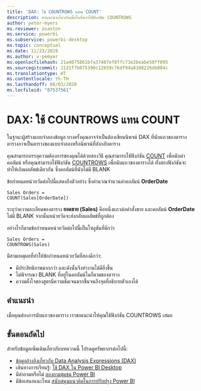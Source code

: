 ```yaml
---
title: 'DAX: ใช้ COUNTROWS แทน COUNT'
description: คำแนะนำเกี่ยวกับเมื่อใดที่ควรใช้ฟังก์ชัน COUNTROWS
author: peter-myers
ms.reviewer: asaxton
ms.service: powerbi
ms.subservice: powerbi-desktop
ms.topic: conceptual
ms.date: 11/23/2019
ms.author: v-pemyer
ms.openlocfilehash: 21a4075861bfa37407ef8ffc73e2beabe50ff095
ms.sourcegitcommit: 2131f7b075390c12659c76df94a8108226db084c
ms.translationtype: HT
ms.contentlocale: th-TH
ms.lasthandoff: 08/03/2020
ms.locfileid: "87537561"
---
```

# <a name="dax-use-countrows-instead-of-count"></a>DAX: ใช้ COUNTROWS แทน COUNT

ในฐานะผู้สร้างแบบจำลองข้อมูล บางครั้งคุณอาจจำเป็นต้องเขียนนิพจน์ DAX ที่นับแถวของตาราง ตารางอาจเป็นตารางของแบบจำลองหรือนิพจน์ที่ส่งกลับตาราง

คุณสามารถบรรลุความต้องการของคุณได้ด้วยสองวิธี คุณสามารถใช้ฟังก์ชัน [COUNT](/dax/count-function-dax) เพื่อนับค่าคอลัมน์ หรือคุณสามารถใช้ฟังก์ชัน [COUNTROWS](/dax/countrows-function-dax) เพื่อนับแถวของตารางได้ ทั้งสองฟังก์ชันจะทำให้เกิดผลลัพธ์เดียวกัน ซึ่งคอลัมน์ที่นับไม่มี BLANK

ข้อกำหนดหน่วยวัดต่อไปนี้แสดงถึงตัวอย่าง ซึ่งคำนวณจำนวนค่าคอลัมน์ **OrderDate**

```dax
Sales Orders =
COUNT(Sales[OrderDate])
```

ระบุว่าความละเอียดของตาราง **ยอดขาย (Sales)** คือหนึ่งแถวต่อคำสั่งขาย และคอลัมน์ **OrderDate** ไม่มี BLANK จากนั้นหน่วยวัดจะส่งกลับผลลัพธ์ที่ถูกต้อง

อย่างไรก็ตามข้อกำหนดหน่วยวัดต่อไปนี้เป็นโซลูชันที่ดีกว่า

```dax
Sales Orders =
COUNTROWS(Sales)
```

มีสามเหตุผลที่ทำให้ข้อกำหนดหน่วยวัดที่สองดีกว่า:

- มีประสิทธิภาพมากกว่า และดังนั้นจึงทำงานได้ดียิ่งขึ้น
- ไม่พิจารณา BLANK ที่อยู่ในคอลัมน์ใดก็ตามของตาราง
- ความตั้งใจของสูตรมีความชัดเจนมากขึ้นจนถึงจุดที่อธิบายตัวเองได้

## <a name="recommendation"></a>คำแนะนำ

เมื่อคุณต้องการนับแถวของตาราง เราขอแนะนำให้คุณใช้ฟังก์ชัน COUNTROWS เสมอ

## <a name="next-steps"></a>ขั้นตอนถัดไป

สำหรับข้อมูลเพิ่มเติมเกี่ยวกับบทความนี้ โปรดดูทรัพยากรต่อไปนี้:

- [ข้อมูลอ้างอิงเกี่ยวกับ Data Analysis Expressions (DAX)](/dax/)
- เส้นทางการเรียนรู้: [ใช้ DAX ใน Power BI Desktop](https://docs.microsoft.com/learn/paths/dax-power-bi/)
- มีคำถามหรือไม่ [ลองถามชุมชน Power BI](https://community.powerbi.com/)
- มีข้อเสนอแนะไหม [สนับสนุนแนวคิดในการปรับปรุง Power BI](https://ideas.powerbi.com)
